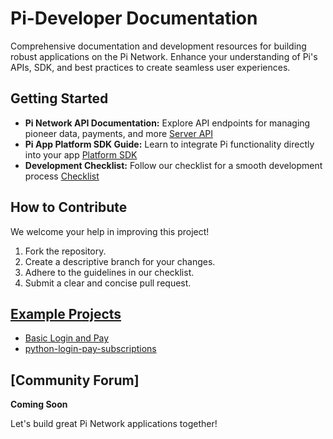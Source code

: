 # Pi-Developer Documentation

Comprehensive documentation and development resources for building robust applications on the Pi Network. Enhance your understanding of Pi's APIs, SDK, and best practices to create seamless user experiences.

## Getting Started

* **Pi Network API Documentation:** Explore API endpoints for managing pioneer data, payments, and more [Server API](api-reference.md)
* **Pi App Platform SDK Guide:** Learn to integrate Pi functionality directly into your app [Platform SDK](sdk-reference.md)
* **Development Checklist:**  Follow our checklist for a smooth development process [Checklist](checklist.md)

## How to Contribute

We welcome your help in improving this project!

1. Fork the repository.
2. Create a descriptive branch for your changes.
3. Adhere to the guidelines in our checklist.
4. Submit a clear and concise pull request.

## [Example Projects](examples)
* [Basic Login and Pay](examples/basic-login-and-pay/)
* [python-login-pay-subscriptions](examples/python-login-pay-subscriptions/)
## [Community Forum] 
**Coming Soon**

Let's build great Pi Network applications together! 